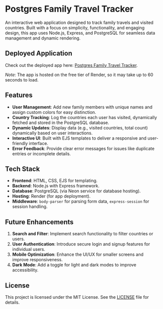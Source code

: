 # Postgres Family Travel Tracker

An interactive web application designed to track family travels and visited countries. Built with a focus on simplicity, functionality, and engaging design, this app uses Node.js, Express, and PostgreSQL for seamless data management and dynamic rendering.

## Deployed Application
Check out the deployed app here: [Postgres Family Travel Tracker](https://postgres-family-travel-tracker.onrender.com).

*Note*: The app is hosted on the free tier of Render, so it may take up to 60 seconds to load.

## Features
- **User Management**: Add new family members with unique names and assign custom colors for easy distinction.  
- **Country Tracking**: Log the countries each user has visited, dynamically fetched and stored in the PostgreSQL database.  
- **Dynamic Updates**: Display data (e.g., visited countries, total count) dynamically based on user interactions.  
- **Interactive UI**: Built with EJS templates to deliver a responsive and user-friendly interface.  
- **Error Feedback**: Provide clear error messages for issues like duplicate entries or incomplete details.  

## Tech Stack
- **Frontend**: HTML, CSS, EJS for templating.  
- **Backend**: Node.js with Express framework.  
- **Database**: PostgreSQL (via Neon service for database hosting).  
- **Hosting**: Render (for app deployment).  
- **Middleware**: `body-parser` for parsing form data, `express-session` for session handling.  

## Future Enhancements
1. **Search and Filter**: Implement search functionality to filter countries or users.  
2. **User Authentication**: Introduce secure login and signup features for individual users.  
3. **Mobile Optimization**: Enhance the UI/UX for smaller screens and improve responsiveness.  
4. **Dark Mode**: Add a toggle for light and dark modes to improve accessibility.  

## License
This project is licensed under the MIT License. See the [LICENSE](LICENSE) file for details.  
